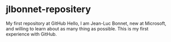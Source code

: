 # jlbonnet-repositery
My first repository at GitHub
Hello, I am Jean-Luc Bonnet, new at Microsoft, and willing to learn about as many thing as possible. This is my first experience with GitHub. 
